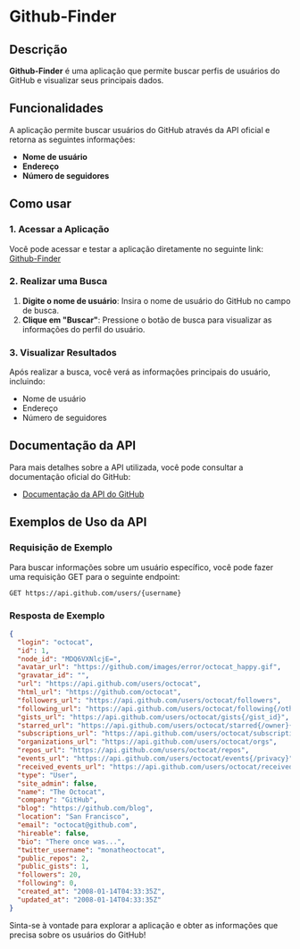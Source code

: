 # Github-Finder

## Descrição

**Github-Finder** é uma aplicação que permite buscar perfis de usuários do GitHub e visualizar seus principais dados.

## Funcionalidades

A aplicação permite buscar usuários do GitHub através da API oficial e retorna as seguintes informações:

- **Nome de usuário**
- **Endereço**
- **Número de seguidores**

## Como usar

### 1. Acessar a Aplicação

Você pode acessar e testar a aplicação diretamente no seguinte link: [Github-Finder](https://github-finder-topaz-seven.vercel.app/)

### 2. Realizar uma Busca

1. **Digite o nome de usuário**: Insira o nome de usuário do GitHub no campo de busca.
2. **Clique em "Buscar"**: Pressione o botão de busca para visualizar as informações do perfil do usuário.

### 3. Visualizar Resultados

Após realizar a busca, você verá as informações principais do usuário, incluindo:

- Nome de usuário
- Endereço
- Número de seguidores

## Documentação da API

Para mais detalhes sobre a API utilizada, você pode consultar a documentação oficial do GitHub:

- [Documentação da API do GitHub](https://docs.github.com/pt/rest/users/users?apiVersion=2022-11-28#get-a-user)

## Exemplos de Uso da API

### Requisição de Exemplo

Para buscar informações sobre um usuário específico, você pode fazer uma requisição GET para o seguinte endpoint:

```http
GET https://api.github.com/users/{username}
```

### Resposta de Exemplo

```json
{
  "login": "octocat",
  "id": 1,
  "node_id": "MDQ6VXNlcjE=",
  "avatar_url": "https://github.com/images/error/octocat_happy.gif",
  "gravatar_id": "",
  "url": "https://api.github.com/users/octocat",
  "html_url": "https://github.com/octocat",
  "followers_url": "https://api.github.com/users/octocat/followers",
  "following_url": "https://api.github.com/users/octocat/following{/other_user}",
  "gists_url": "https://api.github.com/users/octocat/gists{/gist_id}",
  "starred_url": "https://api.github.com/users/octocat/starred{/owner}{/repo}",
  "subscriptions_url": "https://api.github.com/users/octocat/subscriptions",
  "organizations_url": "https://api.github.com/users/octocat/orgs",
  "repos_url": "https://api.github.com/users/octocat/repos",
  "events_url": "https://api.github.com/users/octocat/events{/privacy}",
  "received_events_url": "https://api.github.com/users/octocat/received_events",
  "type": "User",
  "site_admin": false,
  "name": "The Octocat",
  "company": "GitHub",
  "blog": "https://github.com/blog",
  "location": "San Francisco",
  "email": "octocat@github.com",
  "hireable": false,
  "bio": "There once was...",
  "twitter_username": "monatheoctocat",
  "public_repos": 2,
  "public_gists": 1,
  "followers": 20,
  "following": 0,
  "created_at": "2008-01-14T04:33:35Z",
  "updated_at": "2008-01-14T04:33:35Z"
}
```

Sinta-se à vontade para explorar a aplicação e obter as informações que precisa sobre os usuários do GitHub!
